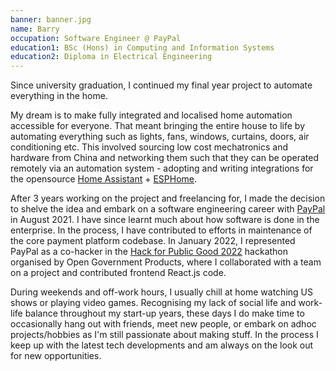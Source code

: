```yaml
---
banner: banner.jpg
name: Barry
occupation: Software Engineer @ PayPal
education1: BSc (Hons) in Computing and Information Systems
education2: Diploma in Electrical Engineering
---
```

Since university graduation, I continued my final year project to automate everything in the home.

My dream is to make fully integrated and localised home automation accessible for everyone. That meant bringing the entire house to life by automating everything such as lights, fans, windows, curtains, doors, air conditioning etc. This involved sourcing low cost mechatronics and hardware from China and networking them such that they can be operated remotely via an automation system - adopting and writing integrations for the opensource [Home Assistant](https://www.home-assistant.io/) + [ESPHome](https://esphome.io/).

After 3 years working on the project and freelancing for, I made the decision to shelve the idea and embark on a software engineering career with [PayPal](https://www.paypal.com/) in August 2021. I have since learnt much about how software is done in the enterprise. In the process, I have contributed to efforts in maintenance of the core payment platform codebase.
In January 2022, I represented PayPal as a co-hacker in the [Hack for Public Good 2022](https://www.open.gov.sg/hackathon/2022) hackathon organised by Open Government Products, where I collaborated with a team on a project and contributed frontend React.js code.

During weekends and off-work hours, I usually chill at home watching US shows or playing video games. Recognising my lack of social life and work-life balance throughout my start-up years, these days I do make time to occasionally hang out with friends, meet new people, or embark on adhoc projects/hobbies as I'm still passionate about making stuff. In the process I keep up with the latest tech developments and am always on the look out for new opportunities.
